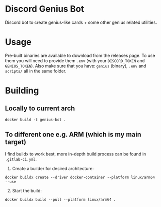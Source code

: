 # Discord Genius Bot
Discord bot to create genius-like cards + some other genius related utilities.

# Usage
Pre-built binaries are available to download from the releases page.
To use them you will need to provide them `.env` (with your `DISCORD_TOKEN` and `GENIUS_TOKEN`).
Also make sure that you have: `genius` (binary), `.env` and `scripts/` all in the same folder.

# Building

## Locally to current arch
```
docker build -t genius-bot .
```

## To different one e.g. ARM (which is my main target)
I find buildx to work best, more in-depth build process can be found in `.gitlab-ci.yml`.


1. Create a builder for desired architecture:
```
docker buildx create --driver docker-container --platform linux/arm64 --use
```

2. Start the build:
```
docker buildx build --pull --platform linux/arm64 .
```
